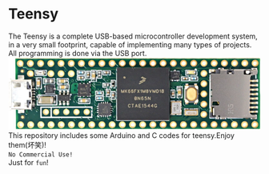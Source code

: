 # Teensy

 The Teensy is a complete USB-based microcontroller development system, in a very small footprint, capable of implementing many types of projects. All programming is done via the USB port. \
 ![teensy](https://github.com/JinxinHu/Teensy/blob/master/don't%20open%20me/teensy36.jpg)\
This repository includes some Arduino and C codes for teensy.Enjoy them(坏笑)! \
`No Commercial Use!` \
Just for `fun`!
